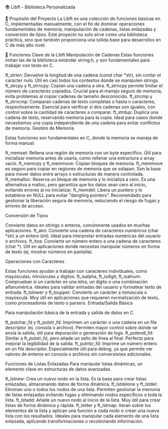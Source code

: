 📚 Libft - Biblioteca Personalizada

🌟 Propósito del Proyecto
La Libft es una colección de funciones básicas en C, implementadas manualmente, con el fin de dominar operaciones fundamentales de memoria, manipulación de cadenas, listas enlazadas y conversión de tipos. Este proyecto no solo sirve como una biblioteca práctica, sino que también proporciona una sólida base para desarrollos en C de más alto nivel.

🧩 Funciones Clave de la Libft
Manipulación de Cadenas
Estas funciones imitan las de la biblioteca estándar string.h, y son fundamentales para trabajar con texto en C.

ft_strlen: Devuelve la longitud de una cadena (const char *str), sin contar el carácter nulo.
Útil en casi todos los contextos donde se manipulen strings.
ft_strcpy y ft_strncpy: Copian una cadena a otra. ft_strncpy permite limitar el número de caracteres copiados.
Crucial para el manejo seguro de memoria, evita problemas al copiar cadenas de tamaño desconocido.
ft_strcmp y ft_strncmp: Comparan cadenas de texto completas o hasta n caracteres, respectivamente.
Esencial para verificar si dos cadenas son iguales, con control sobre la cantidad de caracteres a comparar.
ft_strdup: Duplica una cadena de texto, reservando memoria para la copia.
Ideal para casos donde necesitamos una copia independiente de una cadena para evitar conflictos de memoria.
Gestión de Memoria

Estas funciones son fundamentales en C, donde la memoria se maneja de forma manual:

ft_memset: Rellena una región de memoria con un byte específico.
Útil para inicializar memoria antes de usarla, como rellenar una estructura o array vacío.
ft_memcpy y ft_memmove: Copian bloques de memoria. ft_memmove es seguro para copiar en regiones de memoria que se solapan.
Son la base para mover datos entre arrays o estructuras de manera controlada.
ft_memalloc: Reserva un bloque de memoria y lo inicializa a cero.
Es una alternativa a malloc, pero garantiza que los datos sean cero al inicio, evitando errores al no inicializar.
ft_memdel: Libera un puntero y lo establece en NULL para evitar "dangling pointers".
Recomendado para gestionar la liberación segura de memoria, reduciendo el riesgo de fugas y errores de acceso.

Conversión de Tipos

Convierte datos en strings o enteros, comúnmente usados en muchas aplicaciones.
ft_atoi: Convierte una cadena de caracteres numéricos (char *str) a un entero (int).
Ideal para interpretar entradas numéricas del usuario o archivos.
ft_itoa: Convierte un número entero a una cadena de caracteres (char *).
Útil en aplicaciones donde necesitas manipular números en forma de texto (ej. mostrar números en pantalla).

Operaciones con Caracteres

Estas funciones ayudan a trabajar con caracteres individuales, como mayúsculas, minúsculas y dígitos.
ft_isalpha, ft_isdigit, ft_isalnum: Comprueban si un carácter es una letra, un dígito o una combinación alfanumérica.
Ideales para validar entradas del usuario y formatear texto de entrada.
ft_tolower y ft_toupper: Convierte un carácter a minúscula o mayúscula.
Muy útil en aplicaciones que requieren normalización de texto, como procesadores de texto o parsers.
Entrada/Salida Básica

Para manipulación básica de la entrada y salida de datos en C.

ft_putchar_fd y ft_putstr_fd: Imprimen un carácter o una cadena en un file descriptor (ej. consola o archivo).
Permiten mayor control sobre dónde se envía la salida, útil para depuración o generación de logs.
ft_putendl_fd: Similar a ft_putstr_fd, pero añade un salto de línea al final.
Perfecto para mejorar la legibilidad de la salida.
ft_putnbr_fd: Imprime un número entero en un file descriptor.
Especialmente útil para debug, ya que permite ver valores de enteros en consola o archivos sin conversiones adicionales.

Funciones de Listas Enlazadas
Para manipular listas dinámicas, un elemento clave en estructuras de datos avanzadas.

ft_lstnew: Crea un nuevo nodo en la lista.
Es la base para crear listas enlazadas, almacenando datos de forma dinámica.
ft_lstdelone y ft_lstdel: Eliminan uno o todos los nodos de una lista.
Permiten gestionar la memoria de listas enlazadas evitando fugas y eliminando nodos específicos o toda la lista.
ft_lstadd: Añade un nuevo nodo al inicio de la lista.
Muy útil para crear listas de forma dinámica y rápida.
ft_lstiter y ft_lstmap: Iteran sobre los elementos de la lista y aplican una función a cada nodo o crean una nueva lista con los resultados.
Ideales para manipular cada elemento de una lista enlazada, aplicando transformaciones o recolectando información.
